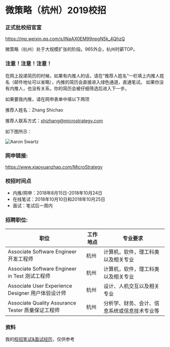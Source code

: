 # 微策略（杭州）2019校招

### 正式批校招官宣

https://mp.weixin.qq.com/s/INaAX0EM99npgN5k_4QhzQ

微策略（杭州）处于大规模扩张的阶段。965外企，杭州时薪TOP。

### 注意！注意！注意！
在网上投递简历的时候，如果有内推人的话，请在“推荐人姓名”一栏填上内推人姓名（邮件地址可以省略），内推的简历会直接进入绿色通道，直通笔试。
如果你没有内推人，也没有关系，你的简历会被仔细筛选后进入下一步。

如果要我内推，请在网申表单中填以下两项

推荐人姓名：Zhang Shichao

推荐人联系方式：shizhang@microstrategy.com

如下图所示：

![Aaron Swartz](https://raw.githubusercontent.com/AChaoZJU/MSTR-Internal-Recommended/master/example.png)

###  网申链接:

https://www.xiaoyuanzhao.com/MicroStrategy

###  校招时间点

- 内推/网申：2018年8月15日-2018年10月24日
- 在线笔试：2018年10月10日和2018年10月25日
- 面试：笔试后一周内


### 招聘职位:
<table>
<thead>
    <th>职位</th><th>工作地点</th><th>专业要求</th>
</thead>
<tbody>
    <tr>
        <td>Associate Software Engineer 开发工程师</td>
        <td>杭州</td>
        <td>计算机，软件，理工科类以及相关专业</td>
    </tr>
    <tr>
        <td>Associate Software Engineer in Test 测试工程师</td>
        <td>杭州</td>
        <td>计算机，软件，理工科类以及相关专业</td>
    </tr>
     <tr>
        <td>Associate User Experience Designer 用户体验设计师</td>
        <td>杭州</td>
        <td>设计、人机交互以及相关专业</td>
    </tr>
    <tr>
        <td>Associate Quality Assurance Tester 质量保证工程师</td>
        <td>杭州</td>
        <td>分析学、财务、会计、信息系统或信息技术专业等</td>
    </tr>
</tbody>
</table>

### 资料
我的[校招笔试&面试经历](https://github.com/AChaoZJU/MSTR-Internal-Recommended/issues/1)，仅供参考


